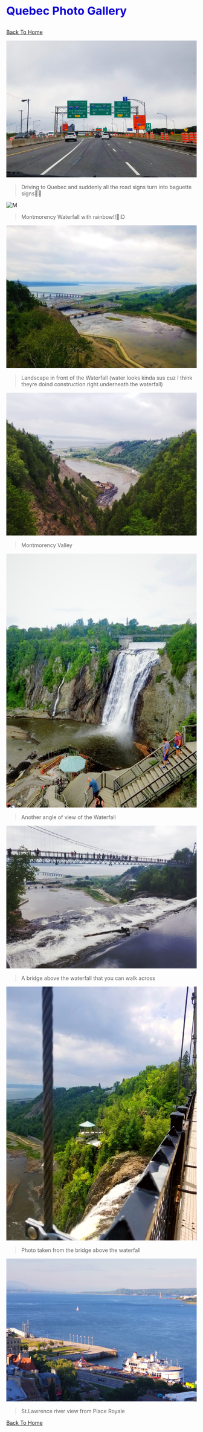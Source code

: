 <h1 style="font-size:30px;"><p style="color:#0e00d1;">Quebec Photo Gallery</p></h1>

[Back To Home](/index.md)

![Quebecsigns](/quebecphotos/Quebecsigns.jpg)
>Driving to Quebec and suddenly all the road signs turn into baguette signs👀🥖

![M](/quebecphotos/Montmorencywaterfall.jpg)
>Montmorency Waterfall with rainbow!!🌈:D

![Landscape](/quebecphotos/Landscape1.jpg)
>Landscape in front of the Waterfall (water looks kinda sus cuz I think theyre doind construction right underneath the waterfall)

![Valley](/quebecphotos/Montmorency_Valley.jpg)
>Montmorency Valley

![2waterfall](/quebecphotos/Waterfall2.jpg)
>Another angle of view of the Waterfall

![Bridge](/quebecphotos/Bridgeee.jpg)
>A bridge above the waterfall that you can walk across

![onthebridge](/quebecphotos/onthebridge.jpg)
>Photo taken from the bridge above the waterfall

![Quebec city port](/quebecphotos/quebeccityport.jpg)
>St.Lawrence river view from Place Royale

[Back To Home](/index.md)